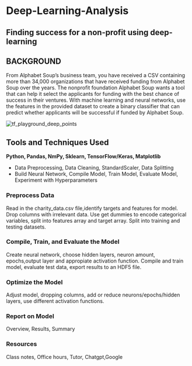 # Deep-Learning-Analysis 

## Finding success for a non-profit using deep-learning

## BACKGROUND
From Alphabet Soup’s business team, you have received a CSV containing more than 34,000 organizations that have received funding from Alphabet Soup over the years. The nonprofit foundation Alphabet Soup wants a tool that can help it select the applicants for funding with the best chance of success in their ventures. With machine learning and neural networks, use the features in the provided dataset to create a binary classifier that can predict whether applicants will be successful if funded by Alphabet Soup.

![tf_playground_deep_points](https://github.com/user-attachments/assets/6bb3df4f-b174-451c-9e4e-b3106ac2a199)


## Tools and Techniques Used
**Python, Pandas, NmPy, Sklearn, TensorFlow/Keras, Matplotlib**
- Data Preprocessing, Data Cleaning, StandardScaler, Data Splitting
- Build Neural Network, Compile Model, Train Model, Evaluate Model, Experiment with Hyperparameters

### Preprocess Data
 Read in the charity_data.csv file,identify targets and features for model. Drop columns with irrelevant data. Use get dummies to encode categorical variables, split into features array and target array. Split into training and testing datasets.

### Compile, Train, and Evaluate the Model
 Create neural network, choose hidden layers, neuron amount, epochs,output layer and appropiate activation function. Compile and train model, evaluate test data, export results to an HDF5 file.

### Optimize the Model
  Adjust model, dropping columns, add or reduce neurons/epochs/hidden layers, use different activation functions.

### Report on Model
 Overview, Results, Summary

### Resources
Class notes, Office hours, Tutor, Chatgpt,Google
